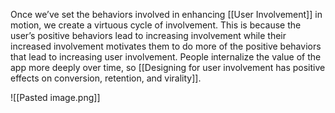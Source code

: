 ---
---

Once we’ve set the behaviors involved in enhancing [[User Involvement]] in motion, we create a virtuous cycle of involvement.  This is because the user’s positive behaviors lead to increasing involvement while their increased involvement motivates them to do more of the positive behaviors that lead to increasing user involvement. People internalize the value of the app more deeply over time, so [[Designing for user involvement has positive effects on conversion, retention, and virality]].

![[Pasted image.png]]